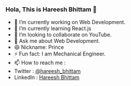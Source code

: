 ### Hola, This is Hareesh Bhittam 👋


- 🔭 I’m currently working on Web Development.
- 🌱 I’m currently learning React.js
- 👯 I’m looking to collaborate on YouTube.
- 💬 Ask me about Web Development.
- 😄 Nickname: Prince
- ⚡ Fun fact: I am Mechanical Engineer.
- 📫 How to reach me : 
- Twitter : [@hareesh_bhittam](https://twitter.com/hareesh_bhittam)
- LinkedIn : [Hareesh Bhittam](https://www.linkedin.com/in/hareeshbhittam/)

